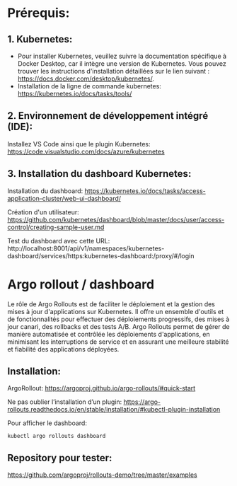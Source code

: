 # Prérequis:

## 1. Kubernetes:

- Pour installer Kubernetes, veuillez suivre la documentation spécifique à Docker Desktop, car il intègre une version de Kubernetes. Vous pouvez trouver les instructions d'installation détaillées sur le lien suivant : https://docs.docker.com/desktop/kubernetes/.
- Installation de la ligne de commande kubernetes: https://kubernetes.io/docs/tasks/tools/

## 2. Environnement de développement intégré (IDE):
Installez VS Code ainsi que le plugin Kubernetes: https://code.visualstudio.com/docs/azure/kubernetes

## 3. Installation du dashboard Kubernetes:
Installation du dashboard:
https://kubernetes.io/docs/tasks/access-application-cluster/web-ui-dashboard/

Création d'un utilisateur:
https://github.com/kubernetes/dashboard/blob/master/docs/user/access-control/creating-sample-user.md 
 
Test du dashboard avec cette URL:
http://localhost:8001/api/v1/namespaces/kubernetes-dashboard/services/https:kubernetes-dashboard:/proxy/#/login

# Argo rollout / dashboard

Le rôle de Argo Rollouts est de faciliter le déploiement et la gestion des mises à jour d'applications sur Kubernetes. Il offre un ensemble d'outils et de fonctionnalités pour effectuer des déploiements progressifs, des mises à jour canari, des rollbacks et des tests A/B. Argo Rollouts permet de gérer de manière automatisée et contrôlée les déploiements d'applications, en minimisant les interruptions de service et en assurant une meilleure stabilité et fiabilité des applications déployées.

## Installation:

ArgoRollout: 
https://argoproj.github.io/argo-rollouts/#quick-start

Ne pas oublier l’installation d’un plugin: https://argo-rollouts.readthedocs.io/en/stable/installation/#kubectl-plugin-installation 

Pour afficher le dashboard:
```
kubectl argo rollouts dashboard
```

## Repository pour tester:
https://github.com/argoproj/rollouts-demo/tree/master/examples 


